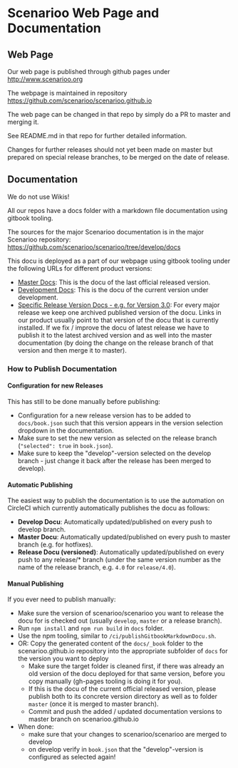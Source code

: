 # Scenarioo Web Page and Documentation

## Web Page

Our web page is published through github pages under http://www.scenarioo.org

The webpage is maintained in repository 
https://github.com/scenarioo/scenarioo.github.io

The web page can be changed in that repo by simply do a PR to master and merging it.

See README.md in that repo for further detailed information.

Changes for further releases should not yet been made on master but prepared on special release branches, to be merged on the date of release.

## Documentation

We do not use Wikis!

All our repos have a docs folder with a markdown file documentation using gitbook tooling.

The sources for the major Scenarioo documentation is in the major Scenarioo repository:
https://github.com/scenarioo/scenarioo/tree/develop/docs

This docu is deployed as a part of our webpage using gitbook tooling under the following URLs for different product versions:

* [Master Docs](http://scenarioo.org/docs/master/): This is the docu of the last official released version.
* [Development Docs](http://scenarioo.org/docs/develop/): This is the docu of the current version under development.
* [Specific Release Version Docs  - e.g. for Version 3.0](http://scenarioo.org/docs/3.0/): For every major release we keep one archived published version of the docu. Links in our product usually point to that version of the docu that is currently installed. If we fix / improve the docu of latest release we have to publish it to the latest archived version and as well into the master documentation (by doing the change on the release branch of that version and then merge it to master).

###  How to Publish Documentation

#### Configuration for new Releases

This has still to be done manually before publishing:

* Configuration for a new release version has to be added to `docs/book.json` such that this version appears in the version selection dropdown in the documentation.
* Make sure to set the new version as selected on the release branch (`"selected": true` in `book.json`).
* Make sure to keep the "develop"-version selected on the develop branch - just change it back after the release has been merged to develop).

#### Automatic Publishing

The easiest way to publish the documentation is to use the automation on CircleCI which currently automatically publishes the docu as follows:

* **Develop Docu**: Automatically updated/published on every push to develop branch.
* **Master Docu**: Automatically updated/published on every push to master branch (e.g. for hotfixes).
* **Release Docu (versioned)**: Automatically updated/published on every push to any release/* branch (under the same version number as the name of the release branch, e.g. `4.0` for `release/4.0`).

#### Manual Publishing 

If you ever need to publish manually:

* Make sure the version of scenarioo/scenarioo you want to release the docu for is checked out (usually `develop`, `master` or a release branch).
* Run `npm install` and `npm run build` in `docs` folder.
* Use the npm tooling, similar to `/ci/publishGitbookMarkdownDocu.sh`.
* OR: Copy the generated content of the `docs/_book` folder to the scenarioo.github.io repository into the appropriate subfolder of `docs` for the version you want to deploy
    * Make sure the target folder is cleaned first, if there was already an old version of the docu deployed for that same version, before you copy manually (gh-pages tooling is doing it for you).
    * If this is the docu of the current official released version, please publish both to its concrete version directory as well as to folder `master` (once it is merged to master branch).
    * Commit and push the added / updated documentation versions to master branch on scenarioo.github.io    
* When done: 
    * make sure that your changes to scenarioo/scenarioo are merged to develop 
    * on develop verify in `book.json` that the "develop"-version is configured as selected again!

